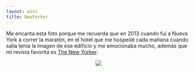 ```yaml
---
layout: post
title: NewYorker
---
```


Me encanta esta foto porque me recuerda que en 2013 cuando fui a Nueva York
a correr la maratón, en el hotel que me hospedé cada mañana cuando salía tenía
la imagen de ese edificio y me emocionaba mucho, además que mi revista favorita
es [The New Yorker](http://www.newyorker.com/).

<p align="center">
	<img src="https://raw.githubusercontent.com/woodyallen/woodyallen.github.io/master/images/newyorker.jepg">
</p>
